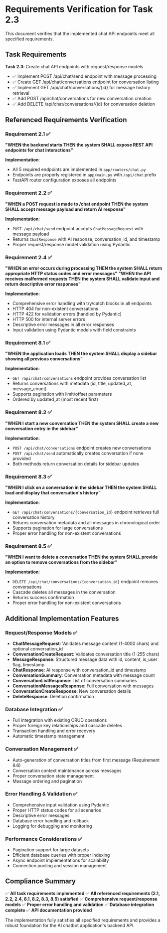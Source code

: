 # Requirements Verification for Task 2.3

This document verifies that the implemented chat API endpoints meet all specified requirements.

## Task Requirements

**Task 2.3**: Create chat API endpoints with request/response models
- ✅ Implement POST /api/chat/send endpoint with message processing
- ✅ Create GET /api/chat/conversations endpoint for conversation listing  
- ✅ Implement GET /api/chat/conversations/{id} for message history retrieval
- ✅ Add POST /api/chat/conversations for new conversation creation
- ✅ Add DELETE /api/chat/conversations/{id} for conversation deletion

## Referenced Requirements Verification

### Requirement 2.1 ✅
**"WHEN the backend starts THEN the system SHALL expose REST API endpoints for chat interactions"**

**Implementation**: 
- All 5 required endpoints are implemented in `app/routers/chat.py`
- Endpoints are properly registered in `app/main.py` with `/api/chat` prefix
- FastAPI router configuration exposes all endpoints

### Requirement 2.2 ✅
**"WHEN a POST request is made to /chat endpoint THEN the system SHALL accept message payload and return AI response"**

**Implementation**:
- `POST /api/chat/send` endpoint accepts `ChatMessageRequest` with message payload
- Returns `ChatResponse` with AI response, conversation_id, and timestamp
- Proper request/response model validation using Pydantic

### Requirement 2.4 ✅
**"WHEN an error occurs during processing THEN the system SHALL return appropriate HTTP status codes and error messages"**
**"WHEN the API receives malformed requests THEN the system SHALL validate input and return descriptive error responses"**

**Implementation**:
- Comprehensive error handling with try/catch blocks in all endpoints
- HTTP 404 for non-existent conversations
- HTTP 422 for validation errors (handled by Pydantic)
- HTTP 500 for internal server errors
- Descriptive error messages in all error responses
- Input validation using Pydantic models with field constraints

### Requirement 8.1 ✅
**"WHEN the application loads THEN the system SHALL display a sidebar showing all previous conversations"**

**Implementation**:
- `GET /api/chat/conversations` endpoint provides conversation list
- Returns conversations with metadata (id, title, updated_at, message_count)
- Supports pagination with limit/offset parameters
- Ordered by updated_at (most recent first)

### Requirement 8.2 ✅
**"WHEN I start a new conversation THEN the system SHALL create a new conversation entry in the sidebar"**

**Implementation**:
- `POST /api/chat/conversations` endpoint creates new conversations
- `POST /api/chat/send` automatically creates conversation if none provided
- Both methods return conversation details for sidebar updates

### Requirement 8.3 ✅
**"WHEN I click on a conversation in the sidebar THEN the system SHALL load and display that conversation's history"**

**Implementation**:
- `GET /api/chat/conversations/{conversation_id}` endpoint retrieves full conversation history
- Returns conversation metadata and all messages in chronological order
- Supports pagination for large conversations
- Proper error handling for non-existent conversations

### Requirement 8.5 ✅
**"WHEN I want to delete a conversation THEN the system SHALL provide an option to remove conversations from the sidebar"**

**Implementation**:
- `DELETE /api/chat/conversations/{conversation_id}` endpoint removes conversations
- Cascade deletes all messages in the conversation
- Returns success confirmation
- Proper error handling for non-existent conversations

## Additional Implementation Features

### Request/Response Models ✅
- **ChatMessageRequest**: Validates message content (1-4000 chars) and optional conversation_id
- **ConversationCreateRequest**: Validates conversation title (1-255 chars)
- **MessageResponse**: Structured message data with id, content, is_user flag, timestamp
- **ChatResponse**: AI response with conversation_id and timestamp
- **ConversationSummary**: Conversation metadata with message count
- **ConversationListResponse**: List of conversation summaries
- **ConversationMessagesResponse**: Full conversation with messages
- **ConversationCreateResponse**: New conversation details
- **DeleteResponse**: Deletion confirmation

### Database Integration ✅
- Full integration with existing CRUD operations
- Proper foreign key relationships and cascade deletes
- Transaction handling and error recovery
- Automatic timestamp management

### Conversation Management ✅
- Auto-generation of conversation titles from first message (Requirement 8.6)
- Conversation context maintenance across messages
- Proper conversation state management
- Message ordering and pagination

### Error Handling & Validation ✅
- Comprehensive input validation using Pydantic
- Proper HTTP status codes for all scenarios
- Descriptive error messages
- Database error handling and rollback
- Logging for debugging and monitoring

### Performance Considerations ✅
- Pagination support for large datasets
- Efficient database queries with proper indexing
- Async endpoint implementations for scalability
- Connection pooling and session management

## Compliance Summary

✅ **All task requirements implemented**
✅ **All referenced requirements (2.1, 2.2, 2.4, 8.1, 8.2, 8.3, 8.5) satisfied**
✅ **Comprehensive request/response models**
✅ **Proper error handling and validation**
✅ **Database integration complete**
✅ **API documentation provided**

The implementation fully satisfies all specified requirements and provides a robust foundation for the AI chatbot application's backend API.